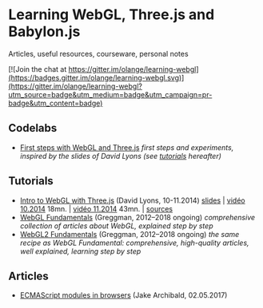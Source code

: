 # Learning WebGL, Three.js and Babylon.js

Articles, useful resources, courseware, personal notes

[![Join the chat at https://gitter.im/olange/learning-webgl](https://badges.gitter.im/olange/learning-webgl.svg)](https://gitter.im/olange/learning-webgl?utm_source=badge&utm_medium=badge&utm_campaign=pr-badge&utm_content=badge)

## Codelabs

* [First steps with WebGL and Three.js](codelabs/intro-to-webgl) _first steps and experiments, inspired by the slides of David Lyons (see [tutorials](#tutorials) hereafter)_

## Tutorials

* [Intro to WebGL with Three.js](http://davidscottlyons.com/threejs-intro/) (David Lyons, 10-11.2014)
  [slides](http://davidscottlyons.com/threejs-intro/) | [vidéo 10.2014](https://youtu.be/6eLl8yQnxHQ) 18mn. | [vidéo 11.2014](https://youtu.be/-L6WWbKthvw) 43mn. | [sources](https://github.com/davidlyons/threejs-intro)
* [WebGL Fundamentals](https://webglfundamentals.org/webgl/lessons/webgl-fundamentals.html) (Greggman, 2012–2018 ongoing) _comprehensive collection of articles about WebGL, explained step by step_
* [WebGL2 Fundamentals](https://webgl2fundamentals.org) (Greggman, 2012–2018 ongoing) _the same recipe as WebGL Fundamental: comprehensive, high-quality articles, well explained, learning step by step_

## Articles

* [ECMAScript modules in browsers](https://jakearchibald.com/2017/es-modules-in-browsers/) (Jake Archibald, 02.05.2017)
